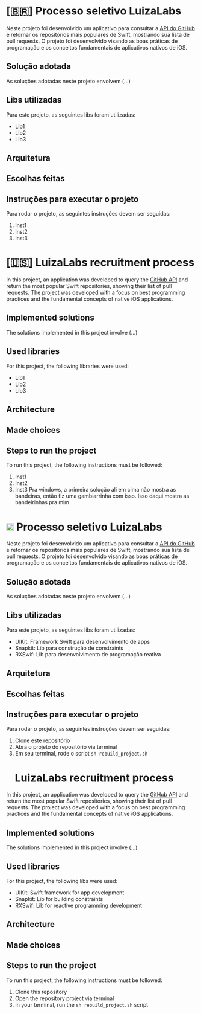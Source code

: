 # [🇧🇷] Processo seletivo LuizaLabs

Neste projeto foi desenvolvido um aplicativo para consultar a [API do GitHub](https://docs.github.com/en/rest/search?apiVersion=2022-11-28#search-repositories "API do GitHub") e retornar os repositórios mais populares de Swift, mostrando sua lista de pull requests. O projeto foi desenvolvido visando as boas práticas de programação e os conceitos fundamentais de aplicativos nativos de iOS.

## Solução adotada
As soluções adotadas neste projeto envolvem (...)

## Libs utilizadas
Para este projeto, as seguintes libs foram utilizadas:
* Lib1
* Lib2
* Lib3

## Arquitetura

## Escolhas feitas

## Instruções para executar o projeto
Para rodar o projeto, as seguintes instruções devem ser seguidas:
1. Inst1
2. Inst2
3. Inst3

# [🇺🇸] LuizaLabs recruitment process

In this project, an application was developed to query the [GitHub API](https://docs.github.com/en/rest/search?apiVersion=2022-11-28#search-repositories "GitHub API") and return the most popular Swift repositories, showing their list of pull requests. The project was developed with a focus on best programming practices and the fundamental concepts of native iOS applications.

## Implemented solutions
The solutions implemented in this project involve (...)

## Used libraries
For this project, the following libraries were used:
* Lib1
* Lib2
* Lib3

## Architecture

## Made choices

## Steps to run the project
To run this project, the following instructions must be followed:
1. Inst1
2. Inst2
3. Inst3
Pra windows, a primeira solução ali em cima não mostra as bandeiras, então fiz uma gambiarrinha com isso. Isso daqui mostra as bandeirinhas pra mim
# <img src="https://upload.wikimedia.org/wikipedia/commons/0/05/Flag_of_Brazil.svg" alt="BR" height="20"/> Processo seletivo LuizaLabs

Neste projeto foi desenvolvido um aplicativo para consultar a [API do GitHub](https://docs.github.com/en/rest/search?apiVersion=2022-11-28#search-repositories "API do GitHub") e retornar os repositórios mais populares de Swift, mostrando sua lista de pull requests. O projeto foi desenvolvido visando as boas práticas de programação e os conceitos fundamentais de aplicativos nativos de iOS.

## Solução adotada
As soluções adotadas neste projeto envolvem (...)

## Libs utilizadas
Para este projeto, as seguintes libs foram utilizadas:
* UIKit: Framework Swift para desenvolvimento de apps
* Snapkit: Lib para construção de constraints
* RXSwif: Lib para desenvolvimento de programação reativa
  
## Arquitetura

## Escolhas feitas

## Instruções para executar o projeto
Para rodar o projeto, as seguintes instruções devem ser seguidas:
1. Clone este repositório
2. Abra o projeto do repositório via terminal
3. Em seu terminal, rode o script ```sh rebuild_project.sh```

# <img src="https://upload.wikimedia.org/wikipedia/en/a/a4/Flag_of_the_United_States.svg" height="16" /> LuizaLabs recruitment process

In this project, an application was developed to query the [GitHub API](https://docs.github.com/en/rest/search?apiVersion=2022-11-28#search-repositories "GitHub API") and return the most popular Swift repositories, showing their list of pull requests. The project was developed with a focus on best programming practices and the fundamental concepts of native iOS applications.

## Implemented solutions
The solutions implemented in this project involve (...)

## Used libraries
For this project, the following libs were used:
* UIKit: Swift framework for app development
* Snapkit: Lib for building constraints
* RXSwif: Lib for reactive programming development

## Architecture

## Made choices

## Steps to run the project
To run this project, the following instructions must be followed:
1. Clone this repository
2. Open the repository project via terminal
3. In your terminal, run the ```sh rebuild_project.sh``` script
